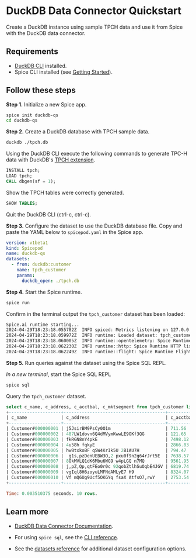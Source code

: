 # DuckDB Data Connector Quickstart

Create a DuckDB instance using sample TPCH data and use it from Spice with the DuckDB data connector.

## Requirements

- [DuckDB CLI](https://duckdb.org/docs/installation/?version=stable&environment=cli&platform=macos&download_method=package_manager) installed.
- Spice CLI installed (see [Getting Started](https://docs.spiceai.org/getting-started)).

## Follow these steps

**Step 1.** Initialize a new Spice app.

```bash
spice init duckdb-qs
cd duckdb-qs
```

**Step 2.** Create a DuckDB database with TPCH sample data.

```bash
duckdb ./tpch.db
```

Using the DuckDB CLI execute the following commands to generate TPC-H data with DuckDB's [TPCH extension](https://duckdb.org/docs/extensions/tpch.html).

```SQL
INSTALL tpch;
LOAD tpch;
CALL dbgen(sf = 1);
```

Show the TPCH tables were correctly generated.

```SQL
SHOW TABLES;
```

Quit the DuckDB CLI (ctrl-c, ctrl-c).

**Step 3.** Configure the dataset to use the DuckDB database file. Copy and paste the YAML below to `spicepod.yaml` in the Spice app.

```yaml
version: v1beta1
kind: Spicepod
name: duckdb-qs
datasets:
  - from: duckdb:customer
    name: tpch_customer
    params:
      duckdb_open: ./tpch.db
```

**Step 4.** Start the Spice runtime.

```bash
spice run
```

Confirm in the terminal output the `tpch_customer` dataset has been loaded:

```bash
Spice.ai runtime starting...
2024-04-29T18:23:18.055782Z  INFO spiced: Metrics listening on 127.0.0.1:9090
2024-04-29T18:23:18.059972Z  INFO runtime: Loaded dataset: tpch_customer
2024-04-29T18:23:18.060005Z  INFO runtime::opentelemetry: Spice Runtime OpenTelemetry listening on 127.0.0.1:50052
2024-04-29T18:23:18.062230Z  INFO runtime::http: Spice Runtime HTTP listening on 127.0.0.1:8090
2024-04-29T18:23:18.062249Z  INFO runtime::flight: Spice Runtime Flight listening on 127.0.0.1:50051
```

**Step 5.** Run queries against the dataset using the Spice SQL REPL.

_In a new terminal_, start the Spice SQL REPL

```bash
spice sql
```

Query the `tpch_customer` dataset.

```sql
select c_name, c_address, c_acctbal, c_mktsegment from tpch_customer limit 10;
+--------------------+---------------------------------------+-----------+--------------+
| c_name             | c_address                             | c_acctbal | c_mktsegment |
+--------------------+---------------------------------------+-----------+--------------+
| Customer#000000001 | j5JsirBM9PsCy0O1m                     | 711.56    | BUILDING     |
| Customer#000000002 | 487LW1dovn6Q4dMVymKwwLE9OKf3QG        | 121.65    | AUTOMOBILE   |
| Customer#000000003 | fkRGN8nY4pkE                          | 7498.12   | AUTOMOBILE   |
| Customer#000000004 | 4u58h fqkyE                           | 2866.83   | MACHINERY    |
| Customer#000000005 | hwBtxkoBF qSW4KrIk5U 2B1AU7H          | 794.47    | HOUSEHOLD    |
| Customer#000000006 |  g1s,pzDenUEBW3O,2 pxu0f9n2g64rJrt5E  | 7638.57   | AUTOMOBILE   |
| Customer#000000007 | 8OkMVLQ1dK6Mbu6WG9 w4pLGQ n7MQ        | 9561.95   | AUTOMOBILE   |
| Customer#000000008 | j,pZ,Qp,qtFEo0r0c 92qobZtlhSuOqbE4JGV | 6819.74   | BUILDING     |
| Customer#000000009 | vgIql8H6zoyuLMFNdAMLyE7 H9            | 8324.07   | FURNITURE    |
| Customer#000000010 | Vf mQ6Ug9Ucf5OKGYq fsaX AtfsO7,rwY    | 2753.54   | HOUSEHOLD    |
+--------------------+---------------------------------------+-----------+--------------+

Time: 0.003510375 seconds. 10 rows.
```

## Learn more

- [DuckDB Data Connector Documentation](https://docs.spiceai.org/data-connectors/duckdb).

- For using `spice sql`, see the [CLI reference](https://docs.spiceai.org/cli/reference/sql).

- See the [datasets reference](https://docs.spiceai.org/reference/spicepod/datasets) for additional dataset configuration options.
